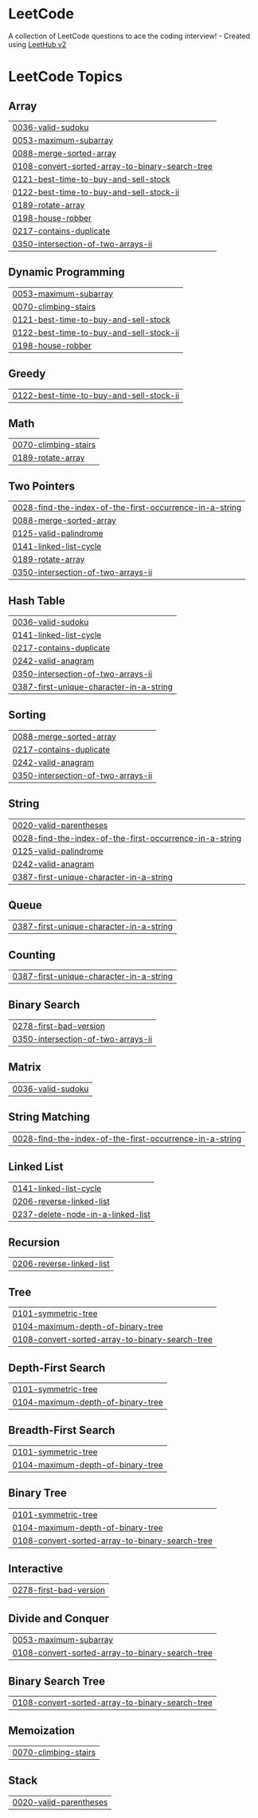 # LeetCode
A collection of LeetCode questions to ace the coding interview! - Created using [LeetHub v2](https://github.com/arunbhardwaj/LeetHub-2.0)

<!---LeetCode Topics Start-->
# LeetCode Topics
## Array
|  |
| ------- |
| [0036-valid-sudoku](https://github.com/Minhee-Jeon/LeetCode/tree/master/0036-valid-sudoku) |
| [0053-maximum-subarray](https://github.com/Minhee-Jeon/LeetCode/tree/master/0053-maximum-subarray) |
| [0088-merge-sorted-array](https://github.com/Minhee-Jeon/LeetCode/tree/master/0088-merge-sorted-array) |
| [0108-convert-sorted-array-to-binary-search-tree](https://github.com/Minhee-Jeon/LeetCode/tree/master/0108-convert-sorted-array-to-binary-search-tree) |
| [0121-best-time-to-buy-and-sell-stock](https://github.com/Minhee-Jeon/LeetCode/tree/master/0121-best-time-to-buy-and-sell-stock) |
| [0122-best-time-to-buy-and-sell-stock-ii](https://github.com/Minhee-Jeon/LeetCode/tree/master/0122-best-time-to-buy-and-sell-stock-ii) |
| [0189-rotate-array](https://github.com/Minhee-Jeon/LeetCode/tree/master/0189-rotate-array) |
| [0198-house-robber](https://github.com/Minhee-Jeon/LeetCode/tree/master/0198-house-robber) |
| [0217-contains-duplicate](https://github.com/Minhee-Jeon/LeetCode/tree/master/0217-contains-duplicate) |
| [0350-intersection-of-two-arrays-ii](https://github.com/Minhee-Jeon/LeetCode/tree/master/0350-intersection-of-two-arrays-ii) |
## Dynamic Programming
|  |
| ------- |
| [0053-maximum-subarray](https://github.com/Minhee-Jeon/LeetCode/tree/master/0053-maximum-subarray) |
| [0070-climbing-stairs](https://github.com/Minhee-Jeon/LeetCode/tree/master/0070-climbing-stairs) |
| [0121-best-time-to-buy-and-sell-stock](https://github.com/Minhee-Jeon/LeetCode/tree/master/0121-best-time-to-buy-and-sell-stock) |
| [0122-best-time-to-buy-and-sell-stock-ii](https://github.com/Minhee-Jeon/LeetCode/tree/master/0122-best-time-to-buy-and-sell-stock-ii) |
| [0198-house-robber](https://github.com/Minhee-Jeon/LeetCode/tree/master/0198-house-robber) |
## Greedy
|  |
| ------- |
| [0122-best-time-to-buy-and-sell-stock-ii](https://github.com/Minhee-Jeon/LeetCode/tree/master/0122-best-time-to-buy-and-sell-stock-ii) |
## Math
|  |
| ------- |
| [0070-climbing-stairs](https://github.com/Minhee-Jeon/LeetCode/tree/master/0070-climbing-stairs) |
| [0189-rotate-array](https://github.com/Minhee-Jeon/LeetCode/tree/master/0189-rotate-array) |
## Two Pointers
|  |
| ------- |
| [0028-find-the-index-of-the-first-occurrence-in-a-string](https://github.com/Minhee-Jeon/LeetCode/tree/master/0028-find-the-index-of-the-first-occurrence-in-a-string) |
| [0088-merge-sorted-array](https://github.com/Minhee-Jeon/LeetCode/tree/master/0088-merge-sorted-array) |
| [0125-valid-palindrome](https://github.com/Minhee-Jeon/LeetCode/tree/master/0125-valid-palindrome) |
| [0141-linked-list-cycle](https://github.com/Minhee-Jeon/LeetCode/tree/master/0141-linked-list-cycle) |
| [0189-rotate-array](https://github.com/Minhee-Jeon/LeetCode/tree/master/0189-rotate-array) |
| [0350-intersection-of-two-arrays-ii](https://github.com/Minhee-Jeon/LeetCode/tree/master/0350-intersection-of-two-arrays-ii) |
## Hash Table
|  |
| ------- |
| [0036-valid-sudoku](https://github.com/Minhee-Jeon/LeetCode/tree/master/0036-valid-sudoku) |
| [0141-linked-list-cycle](https://github.com/Minhee-Jeon/LeetCode/tree/master/0141-linked-list-cycle) |
| [0217-contains-duplicate](https://github.com/Minhee-Jeon/LeetCode/tree/master/0217-contains-duplicate) |
| [0242-valid-anagram](https://github.com/Minhee-Jeon/LeetCode/tree/master/0242-valid-anagram) |
| [0350-intersection-of-two-arrays-ii](https://github.com/Minhee-Jeon/LeetCode/tree/master/0350-intersection-of-two-arrays-ii) |
| [0387-first-unique-character-in-a-string](https://github.com/Minhee-Jeon/LeetCode/tree/master/0387-first-unique-character-in-a-string) |
## Sorting
|  |
| ------- |
| [0088-merge-sorted-array](https://github.com/Minhee-Jeon/LeetCode/tree/master/0088-merge-sorted-array) |
| [0217-contains-duplicate](https://github.com/Minhee-Jeon/LeetCode/tree/master/0217-contains-duplicate) |
| [0242-valid-anagram](https://github.com/Minhee-Jeon/LeetCode/tree/master/0242-valid-anagram) |
| [0350-intersection-of-two-arrays-ii](https://github.com/Minhee-Jeon/LeetCode/tree/master/0350-intersection-of-two-arrays-ii) |
## String
|  |
| ------- |
| [0020-valid-parentheses](https://github.com/Minhee-Jeon/LeetCode/tree/master/0020-valid-parentheses) |
| [0028-find-the-index-of-the-first-occurrence-in-a-string](https://github.com/Minhee-Jeon/LeetCode/tree/master/0028-find-the-index-of-the-first-occurrence-in-a-string) |
| [0125-valid-palindrome](https://github.com/Minhee-Jeon/LeetCode/tree/master/0125-valid-palindrome) |
| [0242-valid-anagram](https://github.com/Minhee-Jeon/LeetCode/tree/master/0242-valid-anagram) |
| [0387-first-unique-character-in-a-string](https://github.com/Minhee-Jeon/LeetCode/tree/master/0387-first-unique-character-in-a-string) |
## Queue
|  |
| ------- |
| [0387-first-unique-character-in-a-string](https://github.com/Minhee-Jeon/LeetCode/tree/master/0387-first-unique-character-in-a-string) |
## Counting
|  |
| ------- |
| [0387-first-unique-character-in-a-string](https://github.com/Minhee-Jeon/LeetCode/tree/master/0387-first-unique-character-in-a-string) |
## Binary Search
|  |
| ------- |
| [0278-first-bad-version](https://github.com/Minhee-Jeon/LeetCode/tree/master/0278-first-bad-version) |
| [0350-intersection-of-two-arrays-ii](https://github.com/Minhee-Jeon/LeetCode/tree/master/0350-intersection-of-two-arrays-ii) |
## Matrix
|  |
| ------- |
| [0036-valid-sudoku](https://github.com/Minhee-Jeon/LeetCode/tree/master/0036-valid-sudoku) |
## String Matching
|  |
| ------- |
| [0028-find-the-index-of-the-first-occurrence-in-a-string](https://github.com/Minhee-Jeon/LeetCode/tree/master/0028-find-the-index-of-the-first-occurrence-in-a-string) |
## Linked List
|  |
| ------- |
| [0141-linked-list-cycle](https://github.com/Minhee-Jeon/LeetCode/tree/master/0141-linked-list-cycle) |
| [0206-reverse-linked-list](https://github.com/Minhee-Jeon/LeetCode/tree/master/0206-reverse-linked-list) |
| [0237-delete-node-in-a-linked-list](https://github.com/Minhee-Jeon/LeetCode/tree/master/0237-delete-node-in-a-linked-list) |
## Recursion
|  |
| ------- |
| [0206-reverse-linked-list](https://github.com/Minhee-Jeon/LeetCode/tree/master/0206-reverse-linked-list) |
## Tree
|  |
| ------- |
| [0101-symmetric-tree](https://github.com/Minhee-Jeon/LeetCode/tree/master/0101-symmetric-tree) |
| [0104-maximum-depth-of-binary-tree](https://github.com/Minhee-Jeon/LeetCode/tree/master/0104-maximum-depth-of-binary-tree) |
| [0108-convert-sorted-array-to-binary-search-tree](https://github.com/Minhee-Jeon/LeetCode/tree/master/0108-convert-sorted-array-to-binary-search-tree) |
## Depth-First Search
|  |
| ------- |
| [0101-symmetric-tree](https://github.com/Minhee-Jeon/LeetCode/tree/master/0101-symmetric-tree) |
| [0104-maximum-depth-of-binary-tree](https://github.com/Minhee-Jeon/LeetCode/tree/master/0104-maximum-depth-of-binary-tree) |
## Breadth-First Search
|  |
| ------- |
| [0101-symmetric-tree](https://github.com/Minhee-Jeon/LeetCode/tree/master/0101-symmetric-tree) |
| [0104-maximum-depth-of-binary-tree](https://github.com/Minhee-Jeon/LeetCode/tree/master/0104-maximum-depth-of-binary-tree) |
## Binary Tree
|  |
| ------- |
| [0101-symmetric-tree](https://github.com/Minhee-Jeon/LeetCode/tree/master/0101-symmetric-tree) |
| [0104-maximum-depth-of-binary-tree](https://github.com/Minhee-Jeon/LeetCode/tree/master/0104-maximum-depth-of-binary-tree) |
| [0108-convert-sorted-array-to-binary-search-tree](https://github.com/Minhee-Jeon/LeetCode/tree/master/0108-convert-sorted-array-to-binary-search-tree) |
## Interactive
|  |
| ------- |
| [0278-first-bad-version](https://github.com/Minhee-Jeon/LeetCode/tree/master/0278-first-bad-version) |
## Divide and Conquer
|  |
| ------- |
| [0053-maximum-subarray](https://github.com/Minhee-Jeon/LeetCode/tree/master/0053-maximum-subarray) |
| [0108-convert-sorted-array-to-binary-search-tree](https://github.com/Minhee-Jeon/LeetCode/tree/master/0108-convert-sorted-array-to-binary-search-tree) |
## Binary Search Tree
|  |
| ------- |
| [0108-convert-sorted-array-to-binary-search-tree](https://github.com/Minhee-Jeon/LeetCode/tree/master/0108-convert-sorted-array-to-binary-search-tree) |
## Memoization
|  |
| ------- |
| [0070-climbing-stairs](https://github.com/Minhee-Jeon/LeetCode/tree/master/0070-climbing-stairs) |
## Stack
|  |
| ------- |
| [0020-valid-parentheses](https://github.com/Minhee-Jeon/LeetCode/tree/master/0020-valid-parentheses) |
<!---LeetCode Topics End-->